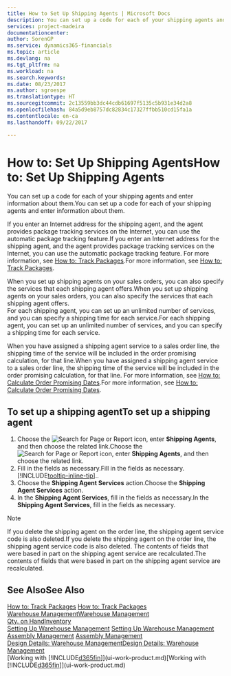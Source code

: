 ```yaml
---
title: How to Set Up Shipping Agents | Microsoft Docs
description: You can set up a code for each of your shipping agents and enter information about them.
services: project-madeira
documentationcenter: 
author: SorenGP
ms.service: dynamics365-financials
ms.topic: article
ms.devlang: na
ms.tgt_pltfrm: na
ms.workload: na
ms.search.keywords: 
ms.date: 08/23/2017
ms.author: sgroespe
ms.translationtype: HT
ms.sourcegitcommit: 2c13559bb3dc44cdb61697f5135c5b931e34d2a8
ms.openlocfilehash: 84a5d9eb8757dc82834c17327ffbb510cd15fa1a
ms.contentlocale: en-ca
ms.lasthandoff: 09/22/2017

---
```

# <a name="how-to-set-up-shipping-agents"></a><span data-ttu-id="46cff-103">How to: Set Up Shipping Agents</span><span class="sxs-lookup"><span data-stu-id="46cff-103">How to: Set Up Shipping Agents</span></span>
<span data-ttu-id="46cff-104">You can set up a code for each of your shipping agents and enter information about them.</span><span class="sxs-lookup"><span data-stu-id="46cff-104">You can set up a code for each of your shipping agents and enter information about them.</span></span>  

<span data-ttu-id="46cff-105">If you enter an Internet address for the shipping agent, and the agent provides package tracking services on the Internet, you can use the automatic package tracking feature.</span><span class="sxs-lookup"><span data-stu-id="46cff-105">If you enter an Internet address for the shipping agent, and the agent provides package tracking services on the Internet, you can use the automatic package tracking feature.</span></span> <span data-ttu-id="46cff-106">For more information, see [How to: Track Packages](sales-how-track-packages.md).</span><span class="sxs-lookup"><span data-stu-id="46cff-106">For more information, see [How to: Track Packages](sales-how-track-packages.md).</span></span>

<span data-ttu-id="46cff-107">When you set up shipping agents on your sales orders, you can also specify the services that each shipping agent offers.</span><span class="sxs-lookup"><span data-stu-id="46cff-107">When you set up shipping agents on your sales orders, you can also specify the services that each shipping agent offers.</span></span>  
<span data-ttu-id="46cff-108">For each shipping agent, you can set up an unlimited number of services, and you can specify a shipping time for each service.</span><span class="sxs-lookup"><span data-stu-id="46cff-108">For each shipping agent, you can set up an unlimited number of services, and you can specify a shipping time for each service.</span></span>  

<span data-ttu-id="46cff-109">When you have assigned a shipping agent service to a sales order line, the shipping time of the service will be included in the order promising calculation, for that line.</span><span class="sxs-lookup"><span data-stu-id="46cff-109">When you have assigned a shipping agent service to a sales order line, the shipping time of the service will be included in the order promising calculation, for that line.</span></span> <span data-ttu-id="46cff-110">For more information, see [How to: Calculate Order Promising Dates](sales-how-to-calculate-order-promising-dates.md).</span><span class="sxs-lookup"><span data-stu-id="46cff-110">For more information, see [How to: Calculate Order Promising Dates](sales-how-to-calculate-order-promising-dates.md).</span></span>

## <a name="to-set-up-a-shipping-agent"></a><span data-ttu-id="46cff-111">To set up a shipping agent</span><span class="sxs-lookup"><span data-stu-id="46cff-111">To set up a shipping agent</span></span>  
1.  <span data-ttu-id="46cff-112">Choose the ![Search for Page or Report](media/ui-search/search_small.png "Search for Page or Report icon") icon, enter **Shipping Agents**, and then choose the related link.</span><span class="sxs-lookup"><span data-stu-id="46cff-112">Choose the ![Search for Page or Report](media/ui-search/search_small.png "Search for Page or Report icon") icon, enter **Shipping Agents**, and then choose the related link.</span></span>  
2.  <span data-ttu-id="46cff-113">Fill in the fields as necessary.</span><span class="sxs-lookup"><span data-stu-id="46cff-113">Fill in the fields as necessary.</span></span> [!INCLUDE[tooltip-inline-tip](includes/tooltip-inline-tip_md.md)]<span data-ttu-id="46cff-114">.</span><span class="sxs-lookup"><span data-stu-id="46cff-114">.</span></span>  
3.  <span data-ttu-id="46cff-115">Choose the **Shipping Agent Services** action.</span><span class="sxs-lookup"><span data-stu-id="46cff-115">Choose the **Shipping Agent Services** action.</span></span>
4. <span data-ttu-id="46cff-116">In the **Shipping Agent Services**, fill in the fields as necessary.</span><span class="sxs-lookup"><span data-stu-id="46cff-116">In the **Shipping Agent Services**, fill in the fields as necessary.</span></span>

> [!NOTE]  
>  <span data-ttu-id="46cff-117">If you delete the shipping agent on the order line, the shipping agent service code is also deleted.</span><span class="sxs-lookup"><span data-stu-id="46cff-117">If you delete the shipping agent on the order line, the shipping agent service code is also deleted.</span></span> <span data-ttu-id="46cff-118">The contents of fields that were based in part on the shipping agent service are recalculated.</span><span class="sxs-lookup"><span data-stu-id="46cff-118">The contents of fields that were based in part on the shipping agent service are recalculated.</span></span>  

## <a name="see-also"></a><span data-ttu-id="46cff-119">See Also</span><span class="sxs-lookup"><span data-stu-id="46cff-119">See Also</span></span>
<span data-ttu-id="46cff-120">[How to: Track Packages](sales-how-track-packages.md)  </span><span class="sxs-lookup"><span data-stu-id="46cff-120">[How to: Track Packages](sales-how-track-packages.md)  </span></span>  
[<span data-ttu-id="46cff-121">Warehouse Management</span><span class="sxs-lookup"><span data-stu-id="46cff-121">Warehouse Management</span></span>](warehouse-manage-warehouse.md)  
[<span data-ttu-id="46cff-122">Qty. on Hand</span><span class="sxs-lookup"><span data-stu-id="46cff-122">Inventory</span></span>](inventory-manage-inventory.md)  
<span data-ttu-id="46cff-123">[Setting Up Warehouse Management](warehouse-setup-warehouse.md)   </span><span class="sxs-lookup"><span data-stu-id="46cff-123">[Setting Up Warehouse Management](warehouse-setup-warehouse.md)   </span></span>  
<span data-ttu-id="46cff-124">[Assembly Management](assembly-assemble-items.md)  </span><span class="sxs-lookup"><span data-stu-id="46cff-124">[Assembly Management](assembly-assemble-items.md)  </span></span>  
[<span data-ttu-id="46cff-125">Design Details: Warehouse Management</span><span class="sxs-lookup"><span data-stu-id="46cff-125">Design Details: Warehouse Management</span></span>](design-details-warehouse-management.md)  
<span data-ttu-id="46cff-126">[Working with [!INCLUDE[d365fin](includes/d365fin_md.md)]](ui-work-product.md)</span><span class="sxs-lookup"><span data-stu-id="46cff-126">[Working with [!INCLUDE[d365fin](includes/d365fin_md.md)]](ui-work-product.md)</span></span>  


